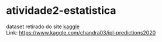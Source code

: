 # atividade2-estatistica

dataset retirado do site <a href="www.kaggle.com"> kaggle </a> <br>
Link: https://www.kaggle.com/chandra03/ipl-predictions2020
